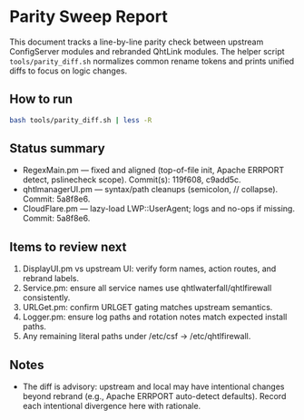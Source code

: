 # Parity Sweep Report

This document tracks a line-by-line parity check between upstream ConfigServer modules and rebranded QhtLink modules. The helper script `tools/parity_diff.sh` normalizes common rename tokens and prints unified diffs to focus on logic changes.

## How to run

```bash
bash tools/parity_diff.sh | less -R
```

## Status summary

- RegexMain.pm — fixed and aligned (top-of-file init, Apache ERRPORT detect, pslinecheck scope). Commit(s): 119f608, c9add5c.
- qhtlmanagerUI.pm — syntax/path cleanups (semicolon, // collapse). Commit: 5a8f8e6.
- CloudFlare.pm — lazy-load LWP::UserAgent; logs and no-ops if missing. Commit: 5a8f8e6.

## Items to review next

1. DisplayUI.pm vs upstream UI: verify form names, action routes, and rebrand labels.
2. Service.pm: ensure all service names use qhtlwaterfall/qhtlfirewall consistently.
3. URLGet.pm: confirm URLGET gating matches upstream semantics.
4. Logger.pm: ensure log paths and rotation notes match expected install paths.
5. Any remaining literal paths under /etc/csf → /etc/qhtlfirewall.

## Notes

- The diff is advisory: upstream and local may have intentional changes beyond rebrand (e.g., Apache ERRPORT auto-detect defaults). Record each intentional divergence here with rationale.
